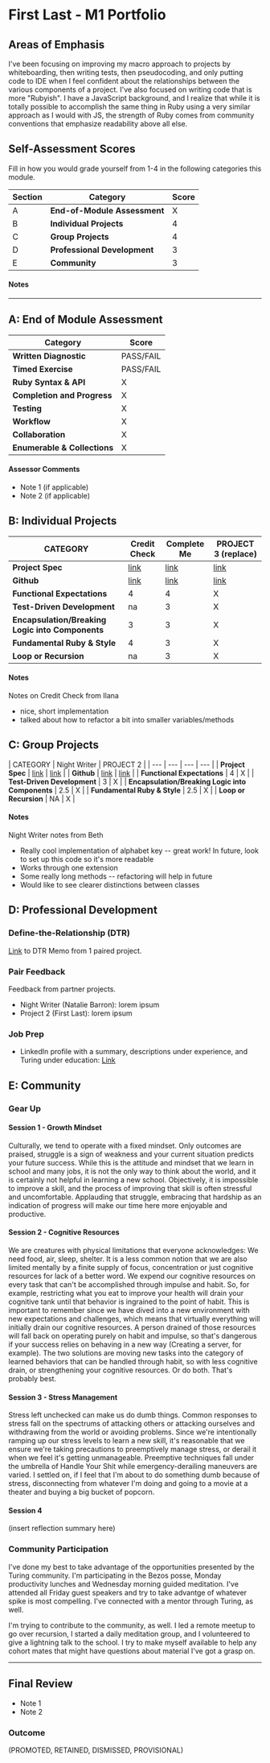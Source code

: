 # First Last - M1 Portfolio

## Areas of Emphasis

I've been focusing on improving my macro approach to projects by whiteboarding, then writing tests, then pseudocoding, and only putting code to IDE when I feel confident about the relationships between the various components of a project. I've also focused on writing code that is more "Rubyish". I have a JavaScript background, and I realize that while it is totally possible to accomplish the same thing in Ruby using a very similar approach as I would with JS, the strength of Ruby comes from community conventions that emphasize readability above all else. 

## Self-Assessment Scores

Fill in how you would grade yourself from 1-4 in the following categories this module.

| Section | Category | Score |
| --- | ----- | --- |
| A | **End-of-Module Assessment** | X |
| B | **Individual Projects** | 4 |
| C | **Group Projects** | 4 |
| D | **Professional Development** | 3 |
| E | **Community** | 3 |

#### Notes
<!-- 
This section does not need to be populated (and template text should therefore be removed) if no scores warrant explanation.

*   Note 1 (if applicable)
*   Note 2 (if applicable)

 -->
------------------------------------------------

## A: End of Module Assessment

| Category                      | Score |
| -----                         | --- |
| **Written Diagnostic**        | PASS/FAIL |
| **Timed Exercise**            | PASS/FAIL |
| **Ruby Syntax & API**         | X |
| **Completion and Progress**   | X |
| **Testing**                   | X |
| **Workflow**                  | X |
| **Collaboration**             | X |
| **Enumerable & Collections**  | X |

#### Assessor Comments

*   Note 1 (if applicable)
*   Note 2 (if applicable)


## B: Individual Projects

| CATEGORY | Credit Check | Complete Me | PROJECT 3 (replace) |
| --- | --- | --- | --- |
| **Project Spec** | [link](http://backend.turing.io/module1/projects/credit_check) | [link](http://backend.turing.io/module1/projects/complete_me) | [link](http://example.com) |
| **Github** | [link](https://github.com/samlandfried/credit_check) | [link](https://github.com/samlandfried/complete_me) | [link](http://example.com) |
| **Functional Expectations** | 4 | 4 | X |
| **Test-Driven Development** | na | 3 | X |
| **Encapsulation/Breaking Logic into Components** | 3 | 3 | X |
| **Fundamental Ruby & Style** | 4 | 3 | X |
| **Loop or Recursion** | na | 3 | X |

#### Notes

Notes on Credit Check from Ilana
*    nice, short implementation
*    talked about how to refactor a bit into smaller variables/methods


## C: Group Projects

| CATEGORY | Night Writer | PROJECT 2 |
| --- | --- | --- | --- |
| **Project Spec** | [link](http://backend.turing.io/module1/projects/night_writer) | [link](http://example.com) |
| **Github** | [link](https://github.com/samlandfried/Night-Writer) | [link](http://example.com) |
| **Functional Expectations** | 4 | X |
| **Test-Driven Development** | 3 | X |
| **Encapsulation/Breaking Logic into Components** | 2.5 | X |
| **Fundamental Ruby & Style** | 2.5 | X |
| **Loop or Recursion** | NA | X |

#### Notes

Night Writer notes from Beth
*    Really cool implementation of alphabet key -- great work! In future, look to set up this code so it's more readable
*    Works through one extension
*    Some really long methods -- refactoring will help in future
*    Would like to see clearer distinctions between classes


## D: Professional Development

### Define-the-Relationship (DTR)

[Link](https://docs.google.com/document/d/1fq60nOuCxl18Kxd_AMWttP_U83S055mtQ_AonUSZXGI/edit?usp=sharing) to DTR Memo from 1 paired project.

### Pair Feedback

Feedback from partner projects.

*   Night Writer (Natalie Barron): lorem ipsum
*   Project 2 (First Last): lorem ipsum

### Job Prep

<!-- *   Resume with a summary statement and placeholder for projects and skills to be obtained during Turing: [link](http://example.com) -->
*   LinkedIn profile with a summary, descriptions under experience, and Turing under education: [Link](https://www.linkedin.com/in/samlandfried)



## E: Community

### Gear Up

#### Session 1 - Growth Mindset
Culturally, we tend to operate with a fixed mindset. Only outcomes are praised, struggle is a sign of weakness and your current situation predicts your future success. While this is the attitude and mindset that we learn in school and many jobs, it is not the only way to think about the world, and it is certainly not helpful in learning a new school. Objectively, it is impossible to improve a skill, and the process of improving that skill is often stressful and uncomfortable. Applauding that struggle, embracing that hardship as an indication of progress will make our time here more enjoyable and productive.

#### Session 2 - Cognitive Resources
We are creatures with physical limitations that everyone acknowledges: We need food, air, sleep, shelter. It is a less common notion that we are also limited mentally by a finite supply of focus, concentration or just cognitive resources for lack of a better word. We expend our cognitive resources on every task that can't be accomplished through impulse and habit. So, for example, restricting what you eat to improve your health will drain your cognitive tank until that behavior is ingrained to the point of habit. This is important to remember since we have dived into a new environment with new expectations and challenges, which means that virtually everything will initially drain our cognitive resources. A person drained of those resources will fall back on operating purely on habit and impulse, so that's dangerous if your success relies on behaving in a new way (Creating a server, for example). The two solutions are moving new tasks into the category of learned behaviors that can be handled through habit, so with less cognitive drain, or strengthening your cognitive resources. Or do both. That's probably best.

#### Session 3 - Stress Management
Stress left unchecked can make us do dumb things. Common responses to stress fall on the spectrums of attacking others or attacking ourselves and withdrawing from the world or avoiding problems. Since we're intentionally ramping up our stress levels to learn a new skill, it's reasonable that we ensure we're taking precautions to preemptively manage stress, or derail it when we feel it's getting unmanageable. Preemptive techniques fall under the umbrella of Handle Your Shit while emergency-derailing maneuvers are varied. I settled on, if I feel that I'm about to do something dumb because of stress, disconnecting from whatever I'm doing and going to a movie at a theater and buying a big bucket of popcorn.

#### Session 4
(insert reflection summary here)

### Community Participation
I've done my best to take advantage of the opportunities presented by the Turing community. I'm participating in the Bezos posse, Monday productivity lunches and Wednesday morning guided meditation. I've attended all Friday guest speakers and try to take advantge of whatever spike is most compelling. I've connected with a mentor through Turing, as well.

I'm trying to contribute to the community, as well. I led a remote meetup to go over recursion, I started a daily meditation group, and I volunteered to give a lightning talk to the school. I try to make myself available to help any cohort mates that might have questions about material I've got a grasp on. 

-------------------------------------------------------------

## Final Review

*   Note 1
*   Note 2

### Outcome

(PROMOTED, RETAINED, DISMISSED, PROVISIONAL)